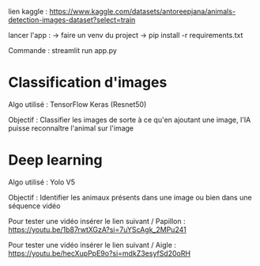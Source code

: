 lien kaggle : https://www.kaggle.com/datasets/antoreepjana/animals-detection-images-dataset?select=train

lancer l'app : 
-> faire un venv du project
-> pip install -r requirements.txt

Commande : streamlit run app.py

# Classification d'images

Algo utilisé : TensorFlow Keras (Resnet50)

Objectif : Classifier les images de sorte à ce qu'en ajoutant une image, l'IA puisse reconnaître l'animal sur l'image

# Deep learning

Algo utilisé : Yolo V5

Objectif : Identifier les animaux présents dans une image ou bien dans une séquence vidéo

Pour tester une vidéo insérer le lien suivant / Papillon : https://youtu.be/1b87rwtXGzA?si=7uYScAgk_2MPu241

Pour tester une vidéo insérer le lien suivant / Aigle : https://youtu.be/hecXupPpE9o?si=mdkZ3esyfSd20oRH
